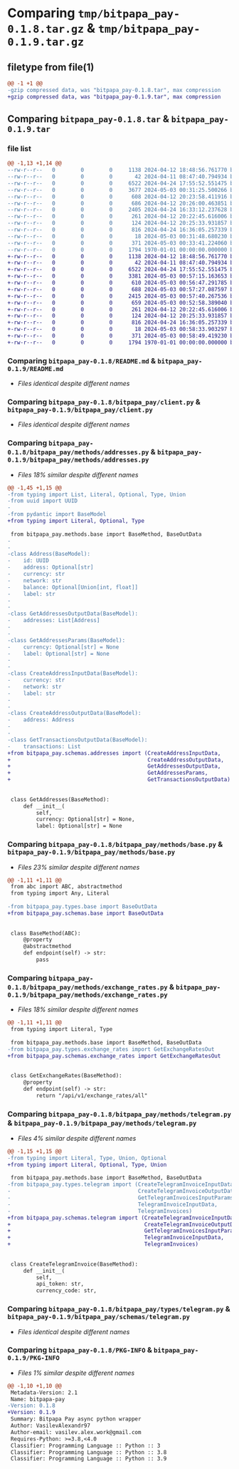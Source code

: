 # Comparing `tmp/bitpapa_pay-0.1.8.tar.gz` & `tmp/bitpapa_pay-0.1.9.tar.gz`

## filetype from file(1)

```diff
@@ -1 +1 @@
-gzip compressed data, was "bitpapa_pay-0.1.8.tar", max compression
+gzip compressed data, was "bitpapa_pay-0.1.9.tar", max compression
```

## Comparing `bitpapa_pay-0.1.8.tar` & `bitpapa_pay-0.1.9.tar`

### file list

```diff
@@ -1,13 +1,14 @@
--rw-r--r--   0        0        0     1138 2024-04-12 18:48:56.761770 bitpapa_pay-0.1.8/README.md
--rw-r--r--   0        0        0       42 2024-04-11 08:47:40.794934 bitpapa_pay-0.1.8/bitpapa_pay/__init__.py
--rw-r--r--   0        0        0     6522 2024-04-24 17:55:52.551475 bitpapa_pay-0.1.8/bitpapa_pay/client.py
--rw-r--r--   0        0        0     3677 2024-05-03 00:31:25.500266 bitpapa_pay-0.1.8/bitpapa_pay/methods/addresses.py
--rw-r--r--   0        0        0      608 2024-04-12 20:23:58.411916 bitpapa_pay-0.1.8/bitpapa_pay/methods/base.py
--rw-r--r--   0        0        0      686 2024-04-12 20:26:00.463851 bitpapa_pay-0.1.8/bitpapa_pay/methods/exchange_rates.py
--rw-r--r--   0        0        0     2405 2024-04-24 16:33:12.237628 bitpapa_pay-0.1.8/bitpapa_pay/methods/telegram.py
--rw-r--r--   0        0        0      261 2024-04-12 20:22:45.616006 bitpapa_pay-0.1.8/bitpapa_pay/types/base.py
--rw-r--r--   0        0        0      124 2024-04-12 20:25:33.931857 bitpapa_pay-0.1.8/bitpapa_pay/types/exchange_rates.py
--rw-r--r--   0        0        0      816 2024-04-24 16:36:05.257339 bitpapa_pay-0.1.8/bitpapa_pay/types/telegram.py
--rw-r--r--   0        0        0       18 2024-05-03 00:31:48.680230 bitpapa_pay-0.1.8/bitpapa_pay/version.py
--rw-r--r--   0        0        0      371 2024-05-03 00:33:41.224060 bitpapa_pay-0.1.8/pyproject.toml
--rw-r--r--   0        0        0     1794 1970-01-01 00:00:00.000000 bitpapa_pay-0.1.8/PKG-INFO
+-rw-r--r--   0        0        0     1138 2024-04-12 18:48:56.761770 bitpapa_pay-0.1.9/README.md
+-rw-r--r--   0        0        0       42 2024-04-11 08:47:40.794934 bitpapa_pay-0.1.9/bitpapa_pay/__init__.py
+-rw-r--r--   0        0        0     6522 2024-04-24 17:55:52.551475 bitpapa_pay-0.1.9/bitpapa_pay/client.py
+-rw-r--r--   0        0        0     3381 2024-05-03 00:57:15.163653 bitpapa_pay-0.1.9/bitpapa_pay/methods/addresses.py
+-rw-r--r--   0        0        0      610 2024-05-03 00:56:47.291785 bitpapa_pay-0.1.9/bitpapa_pay/methods/base.py
+-rw-r--r--   0        0        0      688 2024-05-03 00:57:27.087597 bitpapa_pay-0.1.9/bitpapa_pay/methods/exchange_rates.py
+-rw-r--r--   0        0        0     2415 2024-05-03 00:57:40.267536 bitpapa_pay-0.1.9/bitpapa_pay/methods/telegram.py
+-rw-r--r--   0        0        0      659 2024-05-03 00:52:58.389040 bitpapa_pay-0.1.9/bitpapa_pay/schemas/addresses.py
+-rw-r--r--   0        0        0      261 2024-04-12 20:22:45.616006 bitpapa_pay-0.1.9/bitpapa_pay/schemas/base.py
+-rw-r--r--   0        0        0      124 2024-04-12 20:25:33.931857 bitpapa_pay-0.1.9/bitpapa_pay/schemas/exchange_rates.py
+-rw-r--r--   0        0        0      816 2024-04-24 16:36:05.257339 bitpapa_pay-0.1.9/bitpapa_pay/schemas/telegram.py
+-rw-r--r--   0        0        0       18 2024-05-03 00:58:33.903297 bitpapa_pay-0.1.9/bitpapa_pay/version.py
+-rw-r--r--   0        0        0      371 2024-05-03 00:58:49.419230 bitpapa_pay-0.1.9/pyproject.toml
+-rw-r--r--   0        0        0     1794 1970-01-01 00:00:00.000000 bitpapa_pay-0.1.9/PKG-INFO
```

### Comparing `bitpapa_pay-0.1.8/README.md` & `bitpapa_pay-0.1.9/README.md`

 * *Files identical despite different names*

### Comparing `bitpapa_pay-0.1.8/bitpapa_pay/client.py` & `bitpapa_pay-0.1.9/bitpapa_pay/client.py`

 * *Files identical despite different names*

### Comparing `bitpapa_pay-0.1.8/bitpapa_pay/methods/addresses.py` & `bitpapa_pay-0.1.9/bitpapa_pay/methods/addresses.py`

 * *Files 18% similar despite different names*

```diff
@@ -1,45 +1,15 @@
-from typing import List, Literal, Optional, Type, Union
-from uuid import UUID
-
-from pydantic import BaseModel
+from typing import Literal, Optional, Type
 
 from bitpapa_pay.methods.base import BaseMethod, BaseOutData
-
-
-class Address(BaseModel):
-    id: UUID
-    address: Optional[str]
-    currency: str
-    network: str
-    balance: Optional[Union[int, float]]
-    label: str
-
-
-class GetAddressesOutputData(BaseModel):
-    addresses: List[Address]
-
-
-class GetAddressesParams(BaseModel):
-    currency: Optional[str] = None
-    label: Optional[str] = None
-
-
-class CreateAddressInputData(BaseModel):
-    currency: str
-    network: str
-    label: str
-
-
-class CreateAddressOutputData(BaseModel):
-    address: Address
-
-
-class GetTransactionsOutputData(BaseModel):
-    transactions: List
+from bitpapa_pay.schemas.addresses import (CreateAddressInputData,
+                                           CreateAddressOutputData,
+                                           GetAddressesOutputData,
+                                           GetAddressesParams,
+                                           GetTransactionsOutputData)
 
 
 class GetAddresses(BaseMethod):
     def __init__(
         self,
         currency: Optional[str] = None,
         label: Optional[str] = None
```

### Comparing `bitpapa_pay-0.1.8/bitpapa_pay/methods/base.py` & `bitpapa_pay-0.1.9/bitpapa_pay/methods/base.py`

 * *Files 23% similar despite different names*

```diff
@@ -1,11 +1,11 @@
 from abc import ABC, abstractmethod
 from typing import Any, Literal
 
-from bitpapa_pay.types.base import BaseOutData
+from bitpapa_pay.schemas.base import BaseOutData
 
 
 class BaseMethod(ABC):
     @property
     @abstractmethod
     def endpoint(self) -> str:
         pass
```

### Comparing `bitpapa_pay-0.1.8/bitpapa_pay/methods/exchange_rates.py` & `bitpapa_pay-0.1.9/bitpapa_pay/methods/exchange_rates.py`

 * *Files 18% similar despite different names*

```diff
@@ -1,11 +1,11 @@
 from typing import Literal, Type
 
 from bitpapa_pay.methods.base import BaseMethod, BaseOutData
-from bitpapa_pay.types.exchange_rates import GetExchangeRatesOut
+from bitpapa_pay.schemas.exchange_rates import GetExchangeRatesOut
 
 
 class GetExchangeRates(BaseMethod):
     @property
     def endpoint(self) -> str:
         return "/api/v1/exchange_rates/all"
```

### Comparing `bitpapa_pay-0.1.8/bitpapa_pay/methods/telegram.py` & `bitpapa_pay-0.1.9/bitpapa_pay/methods/telegram.py`

 * *Files 4% similar despite different names*

```diff
@@ -1,15 +1,15 @@
-from typing import Literal, Type, Union, Optional
+from typing import Literal, Optional, Type, Union
 
 from bitpapa_pay.methods.base import BaseMethod, BaseOutData
-from bitpapa_pay.types.telegram import (CreateTelegramInvoiceInputData,
-                                        CreateTelegramInvoiceOutputData,
-                                        GetTelegramInvoicesInputParams,
-                                        TelegramInvoiceInputData,
-                                        TelegramInvoices)
+from bitpapa_pay.schemas.telegram import (CreateTelegramInvoiceInputData,
+                                          CreateTelegramInvoiceOutputData,
+                                          GetTelegramInvoicesInputParams,
+                                          TelegramInvoiceInputData,
+                                          TelegramInvoices)
 
 
 class CreateTelegramInvoice(BaseMethod):
     def __init__(
         self,
         api_token: str,
         currency_code: str,
```

### Comparing `bitpapa_pay-0.1.8/bitpapa_pay/types/telegram.py` & `bitpapa_pay-0.1.9/bitpapa_pay/schemas/telegram.py`

 * *Files identical despite different names*

### Comparing `bitpapa_pay-0.1.8/PKG-INFO` & `bitpapa_pay-0.1.9/PKG-INFO`

 * *Files 1% similar despite different names*

```diff
@@ -1,10 +1,10 @@
 Metadata-Version: 2.1
 Name: bitpapa-pay
-Version: 0.1.8
+Version: 0.1.9
 Summary: Bitpapa Pay async python wrapper
 Author: VasilevAlexandr97
 Author-email: vasilev.alex.work@gmail.com
 Requires-Python: >=3.8,<4.0
 Classifier: Programming Language :: Python :: 3
 Classifier: Programming Language :: Python :: 3.8
 Classifier: Programming Language :: Python :: 3.9
```

